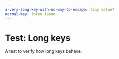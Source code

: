```yaml
---
a-very-long-key-with-no-way-to-escape: tiny value?
normal-key: lorem ipsum
---
```

# Test: Long keys

A test to verify how long keys behave.
